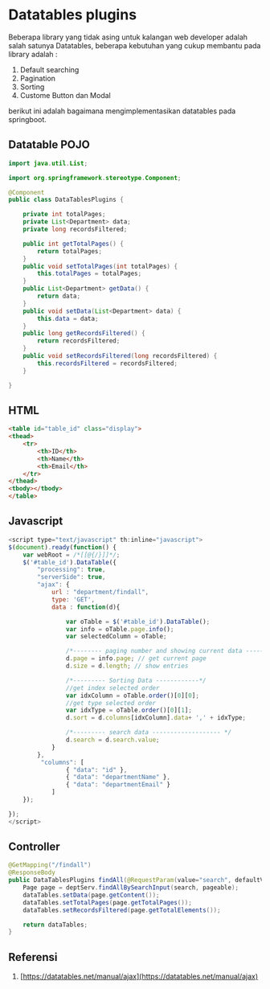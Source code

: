 # Datatables plugins

Beberapa library yang tidak asing untuk kalangan web developer adalah salah satunya Datatables, beberapa kebutuhan yang cukup membantu pada library adalah :

1. Default searching
2. Pagination
3. Sorting
4. Custome Button dan Modal

berikut ini adalah bagaimana mengimplementasikan datatables pada springboot.

## Datatable POJO

```java
import java.util.List;

import org.springframework.stereotype.Component;

@Component
public class DataTablesPlugins {

    private int totalPages;
    private List<Department> data;
    private long recordsFiltered;

    public int getTotalPages() {
        return totalPages;
    }
    public void setTotalPages(int totalPages) {
        this.totalPages = totalPages;
    }
    public List<Department> getData() {
        return data;
    }
    public void setData(List<Department> data) {
        this.data = data;
    }
    public long getRecordsFiltered() {
        return recordsFiltered;
    }
    public void setRecordsFiltered(long recordsFiltered) {
        this.recordsFiltered = recordsFiltered;
    }

}
```

## HTML

```html
<table id="table_id" class="display">
<thead>
    <tr>
        <th>ID</th>
        <th>Name</th>
        <th>Email</th>
    </tr>
</thead>
<tbody></tbody>
</table>
```

## Javascript

```js
<script type="text/javascript" th:inline="javascript">
$(document).ready(function() {
    var webRoot = /*[[@{/}]]*/;
    $('#table_id').DataTable({
        "processing": true,
        "serverSide": true,
        "ajax": {
            url : "department/findall",
            type: 'GET',
            data : function(d){

                var oTable = $('#table_id').DataTable();
                var info = oTable.page.info();
                var selectedColumn = oTable;

                /*-------- paging number and showing current data ----------- */
                d.page = info.page; // get current page
                d.size = d.length; // show entries

                /*--------- Sorting Data ------------*/
                //get index selected order
                var idxColumn = oTable.order()[0][0];
                //get type selected order
                var idxType = oTable.order()[0][1];
                d.sort = d.columns[idxColumn].data+ ',' + idxType;

                /*--------- search data ------------------- */
                d.search = d.search.value;
            }
        },
         "columns": [
                { "data": "id" },
                { "data": "departmentName" },
                { "data": "departmentEmail" }
            ]
    });

}); 
</script>
```

## Controller

```java
@GetMapping("/findall")
@ResponseBody
public DataTablesPlugins findAll(@RequestParam(value="search", defaultValue="", required=false) String search, Pageable pageable){
    Page page = deptServ.findAllBySearchInput(search, pageable);
    dataTables.setData(page.getContent());
    dataTables.setTotalPages(page.getTotalPages());
    dataTables.setRecordsFiltered(page.getTotalElements());

    return dataTables;
}
```

## Referensi

1. [https://datatables.net/manual/ajax](https://datatables.net/manual/ajax)



